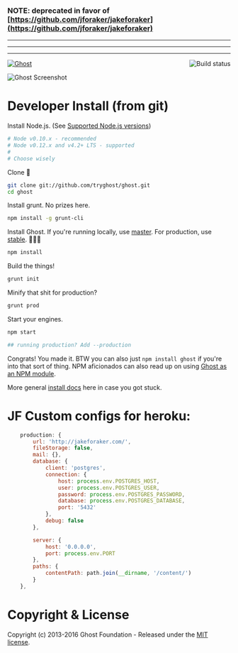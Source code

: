 ### NOTE: deprecated in favor of [https://github.com/jforaker/jakeforaker](https://github.com/jforaker/jakeforaker)

---------
--------
--------

<a href="https://github.com/TryGhost/Ghost"><img src="https://cloud.githubusercontent.com/assets/120485/6622822/c4c639fe-c8e7-11e4-9e64-5bec06c8b4c3.png" alt="Ghost" /></a>
<a href="https://travis-ci.org/TryGhost/Ghost"><img align="right" src="https://travis-ci.org/TryGhost/Ghost.svg?branch=master" alt="Build status" /></a>

![Ghost Screenshot](https://cloud.githubusercontent.com/assets/120485/6626466/6dae46b2-c8ff-11e4-8c7c-8dd63b215f7b.jpg)


# Developer Install (from git)

Install Node.js. (See [Supported Node.js versions](http://support.ghost.org/supported-node-versions/))

```bash
# Node v0.10.x - recommended
# Node v0.12.x and v4.2+ LTS - supported
#
# Choose wisely
```

Clone :ghost:

```bash
git clone git://github.com/tryghost/ghost.git
cd ghost
```

Install grunt. No prizes here.

```bash
npm install -g grunt-cli
```

Install Ghost. If you're running locally, use [master](https://github.com/TryGhost/Ghost/tree/master). For production, use [stable](https://github.com/TryGhost/Ghost/tree/stable). :no_entry_sign::rocket::microscope:

```bash
npm install
```

Build the things!

```bash
grunt init
```

Minify that shit for production?

```bash
grunt prod
```

Start your engines.

```bash
npm start

## running production? Add --production
```

Congrats! You made it. BTW you can also just `npm install ghost` if you're into that sort of thing. NPM aficionados can also read up on using [Ghost as an NPM module](https://github.com/TryGhost/Ghost/wiki/Using-Ghost-as-an-npm-module).

More general [install docs](http://support.ghost.org/installation/) here in case you got stuck.


# JF Custom configs for heroku:

```javascript
    production: {
        url: 'http://jakeforaker.com/',
        fileStorage: false,
        mail: {},
        database: {
            client: 'postgres',
            connection: {
                host: process.env.POSTGRES_HOST,
                user: process.env.POSTGRES_USER,
                password: process.env.POSTGRES_PASSWORD,
                database: process.env.POSTGRES_DATABASE,
                port: '5432'
            },
            debug: false
        },

        server: {
            host: '0.0.0.0',
            port: process.env.PORT
        },
        paths: {
            contentPath: path.join(__dirname, '/content/')
        }
    },
```


# Copyright & License

Copyright (c) 2013-2016 Ghost Foundation - Released under the [MIT license](LICENSE).
